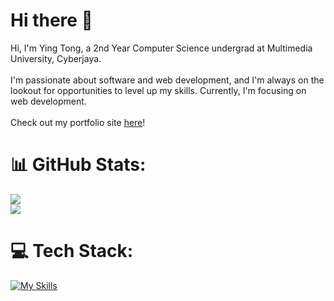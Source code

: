 # Hi there 👋
Hi, I'm Ying Tong, a 2nd Year Computer Science undergrad at Multimedia University, Cyberjaya.<br><br>I'm passionate about software and web development, and I'm always on the lookout for opportunities to level up my skills. Currently, I'm focusing on web development. <br><br> Check out my portfolio site [here](https://yingtong-portfolio.vercel.app/)! <br>

# 📊 GitHub Stats:
![](https://nirzak-streak-stats.vercel.app/?user=CaedusSolo&theme=vue-dark&hide_border=false)<br/>
![](https://github-readme-stats.vercel.app/api/top-langs/?username=CaedusSolo&theme=vue-dark&hide_border=false&include_all_commits=false&count_private=false&layout=compact)


# 💻 Tech Stack:
[![My Skills](https://skillicons.dev/icons?i=js,ts,react,nextjs,express,python,fastapi,flask,tailwind,cpp&perline=10)](https://skillicons.dev)<br><br>
